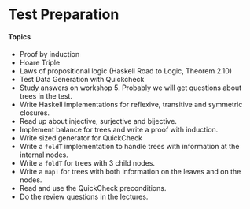 # Test Preparation

#### Topics

*   Proof by induction
*   Hoare Triple
*   Laws of propositional logic (Haskell Road to Logic, Theorem 2.10)
*   Test Data Generation with Quickcheck
*   Study answers on workshop 5\. Probably we will get questions about trees in the test.
*   Write Haskell implementations for reflexive, transitive and symmetric closures.
*   Read up about injective, surjective and bijective.
*   Implement balance for trees and write a proof with induction.
*   Write sized generator for QuickCheck
*   Write a `foldT` implementation to handle trees with information at the internal nodes.
*   Write a `foldT` for trees with 3 child nodes.
*   Write a `mapT` for trees with both information on the leaves and on the nodes.
*   Read and use the QuickCheck preconditions.
*   Do the review questions in the lectures.

